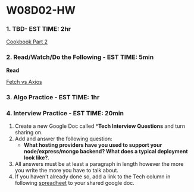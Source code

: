 # W08D02-HW

### 1. TBD- EST TIME: 2hr
[Cookbook Part 2](https://git.generalassemb.ly/SEIR-224/Cookbook-Part-2)

### 2. Read/Watch/Do the Following - EST TIME: 5min

**Read**

[Fetch vs Axios](https://medium.com/@thejasonfile/fetch-vs-axios-js-for-making-http-requests-2b261cdd3af5)



### 3. Algo Practice - EST TIME: 1hr


### 4.  Interview Practice - EST TIME: 20min

1. Create a new Google Doc called ***Tech Interview Questions** and turn sharing on.
2. Add and answer the following question: 
   - **What hosting providers have you used to support your node/express/mongo backend? What does a typical deployment look like?**.
3. All answers must be at least a paragraph in length however the more you write the more you have to talk about.
4. If you haven't already done so, add a link to the Tech column in following [spreadheet](https://docs.google.com/spreadsheets/d/1S9-poFULhpext3xjNmuU1g-raZGKkFrODEACrIRFLi0/edit#gid=0) to your shared google doc.
